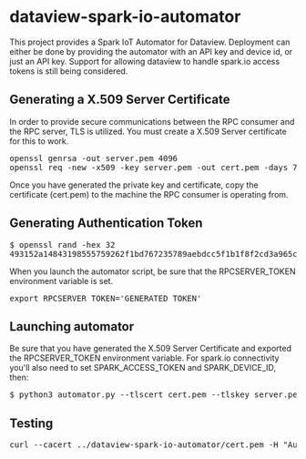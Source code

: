 # dataview-spark-io-automator
This project provides a Spark IoT Automator for Dataview. Deployment can either be done by providing the automator with an API key and device id, or just an API key. Support for allowing dataview to handle spark.io access tokens is still being considered.

## Generating a X.509 Server Certificate

In order to provide secure communications between the RPC consumer and the RPC server, TLS is utilized. You must create a X.509 Server certificate for this to work.

<pre>
openssl genrsa -out server.pem 4096
openssl req -new -x509 -key server.pem -out cert.pem -days 730
</pre>

Once you have generated the private key and certificate, copy the certificate (cert.pem) to the machine the RPC consumer is operating from.

## Generating Authentication Token

<pre>
$ openssl rand -hex 32
493152a14843198555759262f1bd767235789aebdcc5f1b1f8f2cd3a965c8c7a
</pre>

When you launch the automator script, be sure that the RPCSERVER_TOKEN environment variable is set.

<pre>
export RPCSERVER_TOKEN='GENERATED_TOKEN'
</pre>

## Launching automator

Be sure that you have generated the X.509 Server Certificate and exported the RPCSERVER_TOKEN environment variable. For spark.io connectivity you'll also need to set SPARK_ACCESS_TOKEN and SPARK_DEVICE_ID, then:

<pre>
$ python3 automator.py --tlscert cert.pem --tlskey server.pem
</pre>


## Testing

<pre>
curl --cacert ../dataview-spark-io-automator/cert.pem -H "Authorization: Token $RPCSERVER_TOKEN" https://localhost:8080/rpc -d '{"jsonrpc": "2.0", "method": "call_function", "params": ["YOUR_SPARKIO_COMMAND", ["PARAMS"]], "id": 1}' 